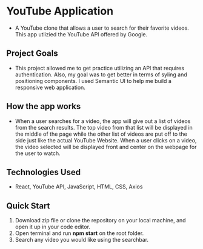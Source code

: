
# YouTube Application

- A YouTube clone that allows a user to search for their favorite videos. This app utlizied the YouTube API offered by Google.

## Project Goals

- This project allowed me to get practice utilizing an API that requires authentication. Also, my goal was to get better in terms of syling and positioning components. I used Semantic UI to help me build a responsive web application. 

## How the app works

- When a user searches for a video, the app will give out a list of videos from the search results. The top video from that list will be displayed in the middle of the page while the other list of videos are put off to the side just like the actual YouTube Website. When a user clicks on a video, the video selected will be displayed front and center on the webpage for the user to watch. 

## Technologies Used

- React, YouTube API, JavaScript, HTML, CSS, Axios

## Quick Start

1. Download zip file or clone the repository on your local machine, and open it up in your code editor.
2. Open terminal and run **npm start** on the root folder.
3. Search any video you would like using the searchbar.

